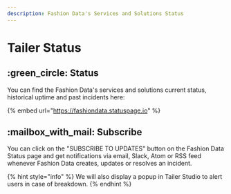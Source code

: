 ```yaml
---
description: Fashion Data's Services and Solutions Status
---
```


# Tailer Status

## :green\_circle: Status

You can find the Fashion Data's services and solutions current status, historical uptime and past incidents here:

{% embed url="https://fashiondata.statuspage.io" %}

## :mailbox\_with\_mail: Subscribe

You can click on the "SUBSCRIBE TO UPDATES" button on the Fashion Data Status page and get notifications via email, Slack, Atom or RSS feed whenever Fashion Data creates, updates or resolves an incident.

{% hint style="info" %}
We will also display a popup in Tailer Studio to alert users in case of breakdown. &#x20;
{% endhint %}

